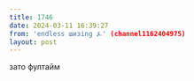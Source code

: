 ```yaml
---
title: 1746
date: 2024-03-11 16:39:27
from: 'endless шизing ⍼' (channel1162404975)
layout: post
---
```


зато фултайм

